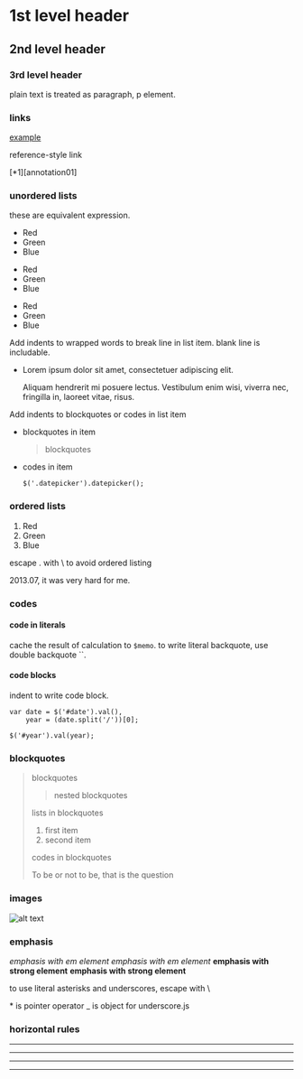 # 1st level header

## 2nd level header

### 3rd level header

plain text is treated as paragraph, p element.

### links

[example](http://example.com "tile")

reference-style link

[*1][annotation01]


### unordered lists

these are equivalent expression.

- Red
- Green
- Blue

+ Red
+ Green
+ Blue

* Red
* Green
* Blue

Add indents to wrapped words to break line in list item.
blank line is includable.

*   Lorem ipsum dolor sit amet, consectetuer adipiscing elit.

    Aliquam hendrerit mi posuere lectus. Vestibulum enim wisi,
    viverra nec, fringilla in, laoreet vitae, risus.

Add indents to blockquotes or codes in list item

*   blockquotes in item

    > blockquotes

*   codes in item

        $('.datepicker').datepicker();


### ordered lists

1. Red
2. Green
3. Blue

escape . with \ to avoid ordered listing

2013\.07, it was very hard for me.


### codes

#### code in literals

cache the result of calculation to `$memo`.
to write literal backquote, use double backquote ``.

#### code blocks

indent to write code block.

    var date = $('#date').val(),
        year = (date.split('/'))[0];

    $('#year').val(year);


### blockquotes

> blockquotes
> > nested blockquotes
>
> lists in blockquotes
> 1. first item
> 2. second item
>
> codes in blockquotes
>     <p class="line">To be or not to be, that is the question</p>


### images

![alt text](/images/favicon.ico)


### emphasis

*emphasis with em element*
_emphasis with em element_
**emphasis with strong element**
__emphasis with strong element__

to use literal asterisks and underscores, escape with \

\* is pointer operator
\_ is object for underscore.js


### horizontal rules

*********

* * * * *

---------

- - - - -
